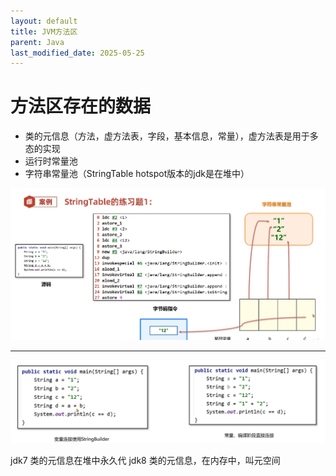 ```yaml
---
layout: default
title: JVM方法区
parent: Java
last_modified_date: 2025-05-25
---
```



# 方法区存在的数据
- 类的元信息（方法，虚方法表，字段，基本信息，常量），虚方法表是用于多态的实现
- 运行时常量池
- 字符串常量池（StringTable hotspot版本的jdk是在堆中）

![img.png](img/matesapce_string_table_add.png)

--- 

![img.png](img/matesapce_string_table_add1.png)

jdk7 类的元信息在堆中永久代
jdk8 类的元信息，在内存中，叫元空间
